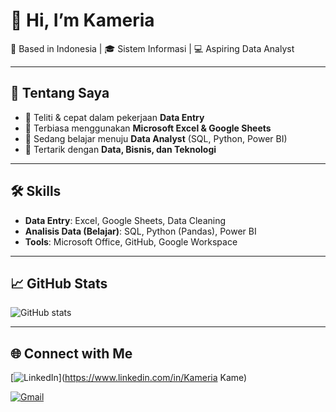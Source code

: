 # 👋 Hi, I’m Kameria
📍 Based in Indonesia | 🎓 Sistem Informasi | 💻 Aspiring Data Analyst  

---

## 🚀 Tentang Saya
- 🔹 Teliti & cepat dalam pekerjaan **Data Entry**  
- 🔹 Terbiasa menggunakan **Microsoft Excel & Google Sheets**  
- 🔹 Sedang belajar menuju **Data Analyst** (SQL, Python, Power BI)  
- 🔹 Tertarik dengan **Data, Bisnis, dan Teknologi**  

---

## 🛠️ Skills
- **Data Entry**: Excel, Google Sheets, Data Cleaning  
- **Analisis Data (Belajar)**: SQL, Python (Pandas), Power BI  
- **Tools**: Microsoft Office, GitHub, Google Workspace  

---
## 📈 GitHub Stats
![GitHub stats](https://github-readme-stats.vercel.app/api?username=kmria117&show_icons=true&theme=tokyonight)  

---

## 🌐 Connect with Me
[![LinkedIn](https://img.shields.io/badge/LinkedIn-blue?logo=linkedin&logoColor=white)](https://www.linkedin.com/in/Kameria Kame)  

[![Gmail](https://img.shields.io/badge/Email-red?logo=gmail&logoColor=white)](mailto:kameriakame0@gmail.com)  


<!--
**kmria117/kmria117** is a ✨ _special_ ✨ repository because its `README.md` (this file) appears on your GitHub profile.

Here are some ideas to get you started:

- 🔭 I’m currently working on ...
- 🌱 I’m currently learning ...
- 👯 I’m looking to collaborate on ...
- 🤔 I’m looking for help with ...
- 💬 Ask me about ...
- 📫 How to reach me: ...
- 😄 Pronouns: ...
- ⚡ Fun fact: ...
-->
